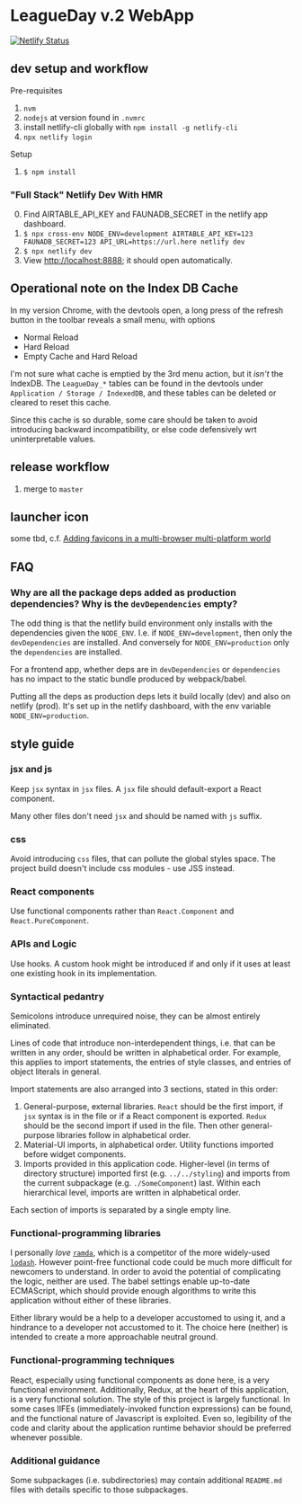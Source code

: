 # LeagueDay v.2 WebApp

[![Netlify Status](https://api.netlify.com/api/v1/badges/868462ab-5314-4f34-a38e-96f3a6c9ffe4/deploy-status)](https://app.netlify.com/sites/unruffled-jang-4961e9/deploys)

## dev setup and workflow

Pre-requisites

1. `nvm`
2. `nodejs` at version found in `.nvmrc`
3. install netlify-cli globally with `npm install -g netlify-cli`
4. `npx netlify login`

Setup

1. `$ npm install`

### "Full Stack" Netlify Dev With HMR

0. Find AIRTABLE_API_KEY and FAUNADB_SECRET in the netlify app dashboard.
1. `$ npx cross-env NODE_ENV=development AIRTABLE_API_KEY=123 FAUNADB_SECRET=123 API_URL=https://url.here netlify dev`
2. `$ npx netlify dev`
3. View [http://localhost:8888](http://localhost:8888); it should open automatically.

## Operational note on the Index DB Cache

In my version Chrome, with the devtools open, a long press of the refresh button
in the toolbar reveals a small menu, with options

- Normal Reload
- Hard Reload
- Empty Cache and Hard Reload

I'm not sure what cache is emptied by the 3rd menu action, but it _isn't_ the
IndexDB. The `LeagueDay_*` tables can be found in the devtools under
`Application / Storage / IndexedDB`, and these tables can be deleted or cleared
to reset this cache.

Since this cache is so durable, some care should be taken to avoid introducing
backward incompatibility, or else code defensively wrt uninterpretable values.

## release workflow

1. merge to `master`

## launcher icon

some tbd, c.f. [Adding favicons in a multi-browser multi-platform world](https://mobiforge.com/design-development/adding-favicons-in-a-multi-browser-multi-platform-world)

## FAQ

### Why are all the package deps added as production dependencies? Why is the `devDependencies` empty?

The odd thing is that the netlify build environment only installs with the dependencies given the
`NODE_ENV`. I.e. if `NODE_ENV=development`, then only the `devDependencies` are installed. And
conversely for `NODE_ENV=production` only the `dependencies` are installed.

For a frontend app, whether deps are in `devDependencies` or `dependencies` has no impact to the
static bundle produced by webpack/babel.

Putting all the deps as production deps lets it build locally (dev) and also on netlify (prod).
It's set up in the netlify dashboard, with the env variable `NODE_ENV=production`.

## style guide

### jsx and js

Keep `jsx` syntax in `jsx` files. A `jsx` file should default-export a React component.

Many other files don't need `jsx` and should be named with `js` suffix.

### css

Avoid introducing `css` files, that can pollute the global styles space. The project build
doesn't include css modules - use JSS instead.

### React components

Use functional components rather than `React.Component` and `React.PureComponent`.

### APIs and Logic

Use hooks. A custom hook might be introduced if and only if it uses at least one existing
hook in its implementation.

### Syntactical pedantry

Semicolons introduce unrequired noise, they can be almost entirely eliminated.

Lines of code that introduce non-interdependent things, i.e. that can be written in
any order, should be written in alphabetical order. For example, this applies to
import statements, the entries of style classes, and entries of object literals in
general.

Import statements are also arranged into 3 sections, stated in this order:

1. General-purpose, external libraries. `React` should be the first import, if
   `jsx` syntax is in the file or if a React component is exported. `Redux` should
   be the second import if used in the file. Then other general-purpose libraries
   follow in alphabetical order.
2. Material-UI imports, in alphabetical order. Utility functions imported before
   widget components.
3. Imports provided in this application code. Higher-level (in terms of directory
   structure) imported first (e.g. `../../styling`) and imports from the current
   subpackage (e.g. `./SomeComponent`) last. Within each hierarchical level, imports
   are written in alphabetical order.

Each section of imports is separated by a single empty line.

### Functional-programming libraries

I personally _love_ [`ramda`](https://ramdajs.com/), which is a competitor of the more
widely-used [`lodash`](https://lodash.com/). However point-free functional code could
be much more difficult for newcomers to understand. In order to avoid the potential of
complicating the logic, neither are used. The babel settings enable up-to-date
ECMAScript, which should provide enough algorithms to write this application without
either of these libraries.

Either library would be a help to a developer accustomed to using it, and a hindrance
to a developer not accustomed to it. The choice here (neither) is intended to create a
more approachable neutral ground.

### Functional-programming techniques

React, especially using functional components as done here, is a very functional
environment. Additionally, Redux, at the heart of this application, is a very
functional solution. The style of this project is largely functional. In some
cases IIFEs (immediately-invoked function expressions) can be found, and the
functional nature of Javascript is exploited. Even so, legibility of the code
and clarity about the application runtime behavior should be preferred whenever
possible.

### Additional guidance

Some subpackages (i.e. subdirectories) may contain additional `README.md` files
with details specific to those subpackages.
